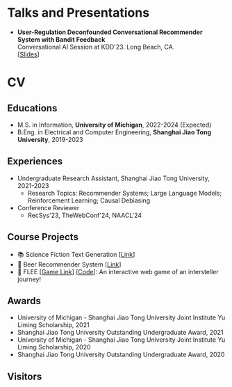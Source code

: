 # Talks and Presentations
* **User-Regulation Deconfounded Conversational Recommender System with Bandit Feedback** <br>
  Conversational AI Session at KDD'23. Long Beach, CA. <br>
  [[Slides](https://andree-9.github.io/docs/kdd23_slides.pdf)]

# CV
## Educations
* M.S. in Information, **University of Michigan**, 2022-2024 (Expected)
* B.Eng. in Electrical and Computer Engineering, **Shanghai Jiao Tong University**, 2019-2023

## Experiences
* Undergraduate Research Assistant, Shanghai Jiao Tong University, 2021-2023
  * Research Topics: Recommender Systems; Large Language Models; Reinforcement Learning; Causal Debiasing
* Conference Reviewer
  * RecSys'23, TheWebConf'24, NAACL'24

## Course Projects
* :books: Science Fiction Text Generation [[Link](https://github.com/Andree-9/SciFiGPT)]
* :beer: Beer Recommender System [[Link](https://github.com/Andree-9/BeerRec/)]
* :milky_way: FLEE [[Game Link](https://andree-9.github.io/FLEE/)] [[Code](https://github.com/Andree-9/FLEE)]: An interactive web game of an intersteller journey!

## Awards
* University of Michigan - Shanghai Jiao Tong University Joint Institute Yu Liming Scholarship, 2021
* Shanghai Jiao Tong University Outstanding Undergraduate Award, 2021
* University of Michigan - Shanghai Jiao Tong University Joint Institute Yu Liming Scholarship, 2020
* Shanghai Jiao Tong University Outstanding Undergraduate Award, 2020

## Visitors
<script type='text/javascript' id='clustrmaps' src='//cdn.clustrmaps.com/map_v2.js?cl=ace1df&w=300&t=n&d=KYawSvUri0xviH0XUuFXADAU5jT8Jz6CcEo2-YUIe20&co=ffffff&cmo=ffba4b&cmn=ffba4b&ct=ffffff'></script>
